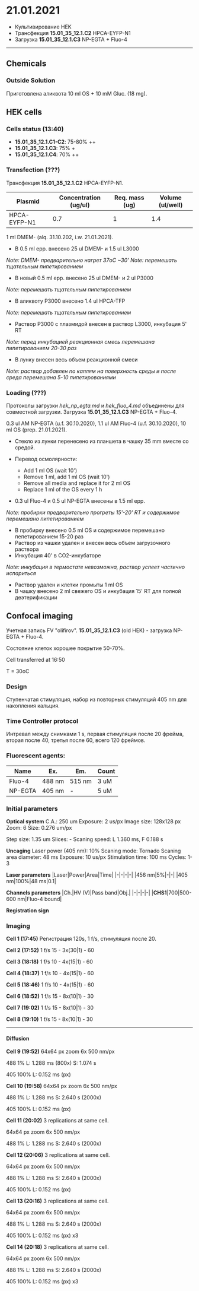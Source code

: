 21.01.2021
=========

- Культивирование HEK
- Трансфекция **15.01_35_12.1.C2** HPCA-EYFP-N1
- Загрузка **15.01_35_12.1.C3** NP-EGTA + Fluo-4

---

## Chemicals
### Outside Solution
Приготовлена аликвота 10 ml OS + 10 mM Gluc. (18 mg).


## HEK cells
### Cells status (13:40)
- **15.01_35_12.1.C1-C2**: 75-80% ++
- **15.01_35_12.1.C3**: 75% +
- **15.01_35_12.1.C4**: 70% ++

### Transfection (???)
Трансфекция **15.01_35_12.1.C2** HPCA-EYFP-N1.

|Plasmid|Concentration (ug/ul)|Req. mass (ug)|Volume (ul/well)|
|-|-|-|-|
|HPCA-EYFP-N1|0.7|1|1.4|

1 ml DMEM- (alq. 31.10.202, i.w. 21.01.2021).

- В 0.5 ml epp. внесено 25 ul DMEM- и 1.5 ul L3000

*Note: DMEM- предварительно нагрет 37oC \~30'*
*Note: перемешать тщательным пипетированием*

- В новый 0.5 ml epp. внесено 25 ul DMEM- и 2 ul P3000

*Note: перемешать тщательным пипетированием*

- В аликвоту P3000 внесенo 1.4 ul HPCA-TFP

*Note: перемешать тщательным пипетированием*

- Раствор P3000 c плазмидой внесен в раствор L3000, инкубация 5' RT

*Note: перед инкубацией реакционная смесь перемешана пипетированием 20-30 раз*

- В лунку внесен весь объем реакционной смеси

*Note: раствор добавлен по каплям на поверхность среды и после среда перемешана 5-10 пипетированиями*

### Loading (???)
Протоколы загрузки *hek_np_egta.md* и *hek_fluo_4.md* объединены для совместной загрузки.
Загрузка **15.01_35_12.1.C3** NP-EGTA + Fluo-4.

0.3 ul AM NP-EGTA (u.f. 30.10.2020), 1.1 ul AM Fluo-4 (u.f. 30.10.2020), 10 ml OS (prep. 21.01.2021).

- Стекло из лунки перенесено из планшета в чашку 35 mm вместе со средой.
- Перевод осмолярности:
  - Add 1 ml OS (wait 10')
  - Remove 1 ml, add 1 ml OS (wait 10')
  - Remove all media and replace it for 2 ml OS
  - Replace 1 ml of the OS every 1 h

 - 0.3 ul Fluo-4 и 0.5 ul NP-EGTA внесены в 1.5 ml epp.

*Note: пробирки предварительно прогреты 15'-20' RT и содержимое перемешано пипетированием*

- В пробирку внесено 0.5 ml OS и содержимое перемешано пепетированием 15-20 раз
- Раствор из чашки удален и внесен весь объем загрузочного раствора
- Инкубация 40' в CO2-инкубаторе

*Note: инкубация в термостате невозможна, раствор успеет частично испариться*

- Раствор удален и клетки промыты 1 ml OS
- В чашку внесено 2 ml свежего OS и инкубация 15' RT для полной деэтерификации


## Confocal imaging
Учетная запись FV "olifirov".
**15.01_35_12.1.C3** (old HEK) - загрузка NP-EGTA + Fluo-4.

Состояние клеток хорошее покрытие 50-70%.

Cell transferred at 16:50

T = 30oC


### Design
Ступенчатая стимуляция, набор из повторных стимуляций 405 nm для накопления кальция.

### Time Controller protocol
Интревал между снимками 1 s, первая стимуляция после 20 фрейма, вторая после 40, третья после 60, всего 120 фреймов.

### Fluorescent agents:
|Name|Ex.|Em.|Count|
|-|-|-|-|
|Fluo-4|488 nm|515 nm|3 uM|
|NP-EGTA|405 nm|-|5 uM|

### Initial parameters
**Optical system**
C.A.: 250 um
Exposure: 2 us/px
Image size: 128x128 px
Zoom: 6
Size: 0.276 um/px

Step size: 1.35 um
Slices: -
Scaning speed: L 1.360 ms, F 0.188 s

**Uncaging**
Laser power (405 nm): 10%
Scaning mode: Tornado
Scaning area diameter: 48 ms
Exposure: 10 us/px
Stimulation time: 100 ms
Cycles: 1-3

**Laser parameters**
|Laser|Power|Area|Time|
|-|-|-|-|
|456 nm|5%|-|-|
|405 nm|100%|48 ms|0.1|

**Channels parameters**
|Ch.|HV (V)|Pass band|Obj.|
|-|-|-|-|
|**CHS1**|700|500-600 nm|Fluo-4 bound|

**Registration sign**


### Imaging
**Cell 1 (17:45)**
Регистрация 120s, 1 f/s, стимуляция после 20.

**Cell 2 (17:52)**
1 f/s
15 - 3x(30|1) - 60

**Cell 3 (18:18)**
1 f/s
10 - 4x(15|1) - 60

**Cell 4 (18:37)**
1 f/s
10 - 4x(15|1) - 60

**Cell 5 (18:46)**
1 f/s
10 - 4x(15|1) - 60

**Cell 6 (18:52)**
1 f/s
15 - 8x(10|1) - 30

**Cell 7 (19:02)**
1 f/s
15 - 8x(10|1) - 30

**Cell 8 (19:10)**
1 f/s
15 - 8x(10|1) - 30

---
#### Diffusion

**Cell 9 (19:52)**
64x64 px
zoom 6x
500 nm/px

488 1%
L: 1.288 ms (800x)
S: 1.074 s

405 100%
L: 0.152 ms (px)

**Cell 10 (19:58)**
64x64 px
zoom 6x
500 nm/px

488 1%
L: 1.288 ms 
S: 2.640 s (2000x)

405 100%
L: 0.152 ms (px)

**Cell 11 (20:02)**
3 replications at same cell.

64x64 px
zoom 6x
500 nm/px

488 1%
L: 1.288 ms 
S: 2.640 s (2000x)

**Cell 12 (20:06)**
3 replications at same cell.

64x64 px
zoom 6x
500 nm/px

488 1%
L: 1.288 ms 
S: 2.640 s (2000x)

405 100%
L: 0.152 ms (px)

**Cell 13 (20:16)**
3 replications at same cell.

64x64 px
zoom 6x
500 nm/px

488 1%
L: 1.288 ms 
S: 2.640 s (2000x)

405 100%
L: 0.152 ms (px) x3

**Cell 14 (20:18)**
3 replications at same cell.

64x64 px
zoom 6x
500 nm/px

488 1%
L: 1.288 ms 
S: 2.640 s (2000x)

405 100%
L: 0.152 ms (px) x3